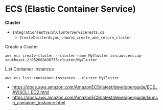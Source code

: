 # ECS (Elastic Container Service)

**Cluster**

* `IntegrationTest\Ecs\ClusterServiceTests.cs`
  * `CreateClusterAsync_should_create_and_return_cluster`

Create a Cluster 

```
aws ecs create-cluster --cluster-name MyCluster arn:aws:ecs:ap-southeast-2:032668436735:cluster/MyCluster
```

List Container Instances 

```
aws ecs list-container-instances --cluster MyCluster
```

* https://docs.aws.amazon.com/AmazonECS/latest/developerguide/ECS_AWSCLI_EC2.html
* https://docs.aws.amazon.com/AmazonECS/latest/developerguide/launch_container_instance.html